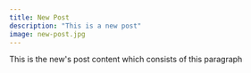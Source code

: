 ```yaml
---
title: New Post
description: "This is a new post"
image: new-post.jpg
---
```


This is the new's post content which consists of this paragraph
